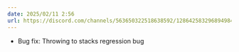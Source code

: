 ```yaml
---
date: 2025/02/11 2:56
url: https://discord.com/channels/563650322518638592/1286425832968949840/1338569205351452743
---
```

- Bug fix: Throwing to stacks regression bug